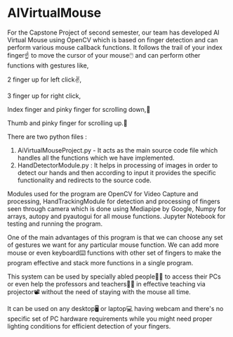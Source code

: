 # AIVirtualMouse
 
For the Capstone Project of second semester, our team has developed AI Virtual Mouse using OpenCV which is based on finger detection and can perform various mouse callback functions. It follows the trail of your index finger☝️ to move the cursor of your mouse🖱️ and can perform other functions with gestures like,

2 finger up for left click✌️,

3 finger up for right click,

Index finger and pinky finger for scrolling down,🤘

Thumb and pinky finger for scrolling up.🤙

There are two python files : 
1) AiVirtualMouseProject.py - It acts as the main source code file which handles all the functions which we have implemented. 
2) HandDetectorModule.py : It helps in processing of images in order to detect our hands and then according to input it provides the specific functionality and redirects to the source code.

Modules used for the program are OpenCV for Video Capture and processing, HandTrackingModule for detection and processing of fingers seen through camera which is done using Mediapipe by Google, Numpy for arrays, autopy and pyautogui for all mouse functions. Jupyter Notebook for testing and running the program.

One of the main advantages of this program is that we can choose any set of gestures we want for any particular mouse function. We can add more mouse or even keyboard⌨️ functions with other set of fingers to make the program effective and stack more functions in a single program.

This system can be used by specially abled people🧑‍🦽 to access their PCs or even help the professors and teachers🧑‍🏫 in effective teaching via projector📽️ without the need of staying with the mouse all time.

It can be used on any desktop🖥️ or laptop💻 having webcam and there's no specific set of PC hardware requirements while you might need proper lighting conditions for efficient detection of your fingers.
